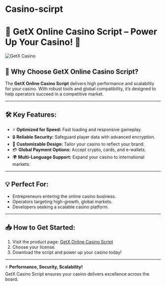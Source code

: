 # Casino-scirpt

# 🎰 GetX Online Casino Script – Power Up Your Casino! 🚀  

![GetX Casino](https://casino-scripts.com/wp-content/uploads/2024/09/getx-casino.png)

## 🚀 Why Choose GetX Online Casino Script?  

The **GetX Online Casino Script** delivers high performance and scalability for your casino. With robust tools and global compatibility, it’s designed to help operators succeed in a competitive market.

---

## 🛠 Key Features:  

- ⚡ **Optimized for Speed:** Fast loading and responsive gameplay.  
- 🔒 **Reliable Security:** Safeguard player data with advanced encryption.  
- 🎨 **Customizable Design:** Tailor your casino to reflect your brand.  
- 💳 **Global Payment Options:** Accept crypto, cards, and e-wallets.  
- 🌍 **Multi-Language Support:** Expand your casino to international markets.  

---

## 💡 Perfect For:  

- Entrepreneurs entering the online casino business.  
- Operators targeting high-growth, global markets.  
- Developers seeking a scalable casino platform.  

---

## 📥 How to Get Started:  

1. Visit the product page: [GetX Online Casino Script](https://www.casino-scripts.com/product/getx-online-casino/)  
2. Choose your license.  
3. Download the script and power up your casino today!  

---

⚡️ **Performance, Security, Scalability!**  
GetX Casino Script ensures your casino delivers excellence across the board.  

